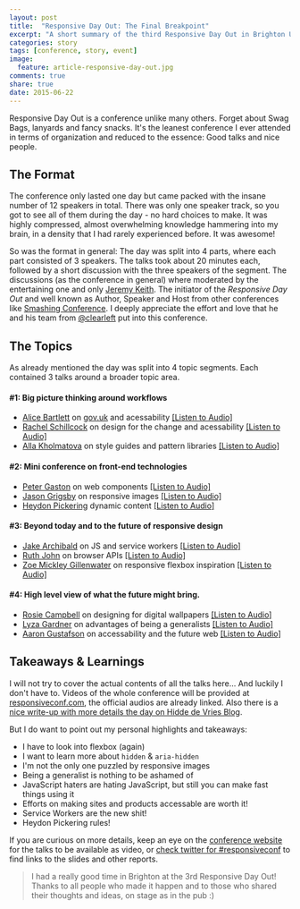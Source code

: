 ```yaml
---
layout: post
title:  "Responsive Day Out: The Final Breakpoint"
excerpt: "A short summary of the third Responsive Day Out in Brighton UK, outlining the conference format, topics and my personal takeaways."
categories: story
tags: [conference, story, event]
image:
  feature: article-responsive-day-out.jpg
comments: true
share: true
date: 2015-06-22
---
```


Responsive Day Out is a conference unlike many others. Forget about Swag Bags, lanyards and fancy snacks. It's the leanest conference I ever attended in terms of organization and reduced to the essence: Good talks and nice people.

## The Format

The conference only lasted one day but came packed with the insane number of 12 speakers in total. There was only one speaker track, so you got to see all of them during the day - no hard choices to make. It was highly compressed, almost overwhelming knowledge hammering into my brain, in a density that I had rarely experienced before. It was awesome!

So was the format in general:
The day was split into 4 parts, where each part consisted of 3 speakers. The talks took about 20 minutes each, followed by a short discussion with the three speakers of the segment.
The discussions (as the conference in general) where moderated by the entertaining one and only [Jeremy Keith](https://twitter.com/adactio).
The initiator of the _Responsive Day Out_ and well known as Author, Speaker and Host from other conferences like [Smashing Conference](//smashingconf.com/).
I deeply appreciate the effort and love that he and his team from [@clearleft](https://twitter.com/clearleft) put into this conference.

## The Topics

As already mentioned the day was split into 4 topic segments. Each contained 3 talks around a broader topic area.

#### #1: Big picture thinking around workflows

* [Alice Bartlett](//twitter.com/alicebartlett) on [gov.uk](//www.gov.uk/) and acessability [[Listen to Audio]](https://huffduffer.com/adactio/243766)
* [Rachel Schillcock](//twitter.com/MissRachilli) on design for the change and acessability [[Listen to Audio]](https://huffduffer.com/adactio/243767)
* [Alla Kholmatova](//twitter.com/craftui) on style guides and pattern libraries [[Listen to Audio]](https://huffduffer.com/adactio/243768)

#### #2: Mini conference on front-end technologies

* [Peter Gaston](//twitter.com/stopsatgreen) on web components [[Listen to Audio]](https://huffduffer.com/adactio/243770)
* [Jason Grigsby](//twitter.com/grigs) on responsive images [[Listen to Audio]](https://huffduffer.com/adactio/243771)
* [Heydon Pickering](//twitter.com/heydonworks) dynamic content [[Listen to Audio]](https://huffduffer.com/adactio/243772)

#### #3: Beyond today and to the future of responsive design

* [Jake Archibald](//twitter.com/jaffathecake) on JS and service workers [[Listen to Audio]](https://huffduffer.com/adactio/243774)
* [Ruth John](//twitter.com/rumyra) on browser APIs [[Listen to Audio]](https://huffduffer.com/adactio/243775)
* [Zoe Mickley Gillenwater](//twitter.com/zomigi) on responsive flexbox inspiration [[Listen to Audio]](https://huffduffer.com/adactio/243776)

#### #4: High level view of what the future might bring.

* [Rosie Campbell](//twitter.com/RosieCampbell) on designing for digital wallpapers [[Listen to Audio]](https://huffduffer.com/adactio/243778)
* [Lyza Gardner](//twitter.com/lyzadanger) on advantages of being a generalists [[Listen to Audio]](https://huffduffer.com/adactio/243779)
* [Aaron Gustafson](//twitter.com/aarongustafson) on accessability and the future web [[Listen to Audio]](https://huffduffer.com/adactio/243780)

## Takeaways & Learnings

I will not try to cover the actual contents of all the talks here... And luckily I don't have to. Videos of the whole conference will be provided at [responsiveconf.com](//responsiveconf.com), the official audios are already linked.
Also there is a [nice write-up with more details the day on Hidde de Vries Blog](https://hiddedevries.nl/en/blog/2015-06-20-responsive-day-out-3-the-final-breakpoint/).

But I do want to point out my personal highlights and takeaways:

* I have to look into flexbox (again)
* I want to learn more about `hidden` & `aria-hidden`
* I'm not the only one puzzled by responsive images
* Being a generalist is nothing to be ashamed of
* JavaScript haters are hating JavaScript, but still you can make fast things using it
* Efforts on making sites and products accessable are worth it!
* Service Workers are the new shit!
* Heydon Pickering rules!

If you are curious on more details, keep an eye on the [conference website](//responsiveconf.com) for the talks to be available as video, or [check twitter for #responsiveconf](https://twitter.com/search?q=responsiveconf&src=typd) to find links to the slides and other reports.

> I had a really good time in Brighton at the 3rd Responsive Day Out! Thanks to all people who made it happen and to those who shared their thoughts and ideas, on stage as in the pub :)
